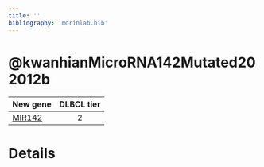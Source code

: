 ```yaml
---
title: ''
bibliography: 'morinlab.bib'
---
```


# @kwanhianMicroRNA142Mutated202012b
|New gene|DLBCL tier|
|:-|:-:|
|[MIR142](MIR142)|2 |

# Details

